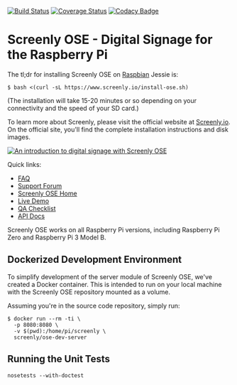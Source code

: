 [![Build Status](https://travis-ci.org/screenly/Screenly-ose.svg?branch=master)](https://travis-ci.org/Screenly/screenly-ose)
[![Coverage Status](https://coveralls.io/repos/Screenly/screenly-ose/badge.svg?branch=master&service=github)](https://coveralls.io/github/Screenly/screenly-ose?branch=master)
[![Codacy Badge](https://api.codacy.com/project/badge/Grade/dfbdedc7a56c4589b931b40ee77e8d9f)](https://www.codacy.com/app/renat-2017/screenly-ose?utm_source=github.com&amp;utm_medium=referral&amp;utm_content=wireload/screenly-ose&amp;utm_campaign=Badge_Grade)

# Screenly OSE - Digital Signage for the Raspberry Pi

The tl;dr for installing Screenly OSE on [Raspbian](https://www.raspberrypi.org/downloads/raspbian/) Jessie is:

```
$ bash <(curl -sL https://www.screenly.io/install-ose.sh)
```

(The installation will take 15-20 minutes or so depending on your connectivity and the speed of your SD card.)

To learn more about Screenly, please visit the official website at [Screenly.io](http://www.screenly.io). On the official site, you'll find the complete installation instructions and disk images.

[![An introduction to digital signage with Screenly OSE](http://img.youtube.com/vi/FQte5yP0azE/0.jpg)](http://www.youtube.com/watch?v=FQte5yP0azE)

Quick links:

 * [FAQ](https://support.screenly.io/hc/en-us/sections/202652366-Frequently-Asked-Questions-FAQ-)
 * [Support Forum](https://support.screenly.io)
 * [Screenly OSE Home](https://www.screenly.io/ose/)
 * [Live Demo](http://ose.demo.screenlyapp.com/)
 * [QA Checklist](https://www.forgett.com/checklist/1789089623)
 * [API Docs](http://ose.demo.screenlyapp.com/api/docs/)

Screenly OSE works on all Raspberry Pi versions, including Raspberry Pi Zero and Raspberry Pi 3 Model B.

## Dockerized Development Environment

To simplify development of the server module of Screenly OSE, we've created a Docker container. This is intended to run on your local machine with the Screenly OSE repository mounted as a volume.

Assuming you're in the source code repository, simply run:

```
$ docker run --rm -ti \
  -p 8080:8080 \
  -v $(pwd):/home/pi/screenly \
  screenly/ose-dev-server
```

## Running the Unit Tests

    nosetests --with-doctest

